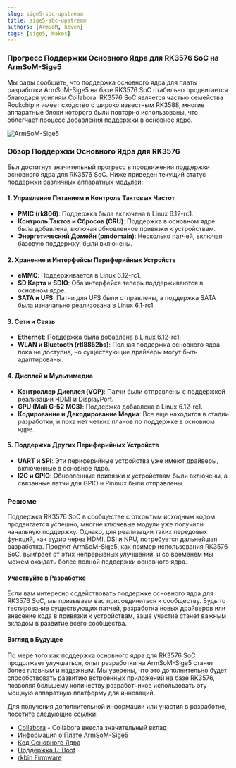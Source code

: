 ```yaml
---
slug: sige5-sbc-upstream
title: sige5-sbc-upstream
authors: [ArmSoM, keven]
tags: [sige5, Makes]
---
```


### Прогресс Поддержки Основного Ядра для RK3576 SoC на ArmSoM-Sige5

Мы рады сообщить, что поддержка основного ядра для платы разработки ArmSoM-Sige5 на базе RK3576 SoC стабильно продвигается благодаря усилиям Collabora. RK3576 SoC является частью семейства Rockchip и имеет сходство с широко известным RK3588, многие аппаратные блоки которого были повторно использованы, что облегчает процесс добавления поддержки в основное ядро.

![ArmSoM-Sige5](/img/sige/sige5.png)

### Обзор Поддержки Основного Ядра для RK3576

Был достигнут значительный прогресс в продвижении поддержки основного ядра для RK3576 SoC. Ниже приведен текущий статус поддержки различных аппаратных модулей:

#### 1. Управление Питанием и Контроль Тактовых Частот

- **PMIC (rk806)**: Поддержка была включена в Linux 6.12-rc1.
- **Контроль Тактов и Сбросов (CRU)**: Поддержка в основном ядре была добавлена, включая обновленное привязки к устройствам.
- **Энергетический Домейн (pmdomain)**: Несколько патчей, включая базовую поддержку, были включены.

#### 2. Хранение и Интерфейсы Периферийных Устройств

- **eMMC**: Поддерживается в Linux 6.12-rc1.
- **SD Карта и SDIO**: Оба интерфейса теперь поддерживаются в основном ядре.
- **SATA и UFS**: Патчи для UFS были отправлены, а поддержка SATA была изначально реализована в Linux 6.1-rc1.

#### 3. Сети и Связь

- **Ethernet**: Поддержка была добавлена в Linux 6.12-rc1.
- **WLAN и Bluetooth (rtl8852bs)**: Полная поддержка основного ядра пока не доступна, но существующие драйверы могут быть адаптированы.

#### 4. Дисплей и Мультимедиа

- **Контроллер Дисплея (VOP)**: Патчи были отправлены с поддержкой реализации HDMI и DisplayPort.
- **GPU (Mali G-52 MC3)**: Поддержка добавлена в Linux 6.12-rc1.
- **Кодирование и Декодирование Медиа**: Все еще находится в стадии разработки, и пока нет четких планов по поддержке в основном ядре.

#### 5. Поддержка Других Периферийных Устройств

- **UART и SPI**: Эти периферийные устройства уже имеют драйверы, включенные в основное ядро.
- **I2C и GPIO**: Обновленные привязки к устройствам были включены, а связанные патчи для GPIO и Pinmux были отправлены.

### Резюме

Поддержка RK3576 SoC в сообществе с открытым исходным кодом продвигается успешно, многие ключевые модули уже получили начальную поддержку. Однако, для реализации таких передовых функций, как аудио через HDMI, DSI и NPU, потребуется дальнейшая разработка. Продукт ArmSoM-Sige5, как пример использования RK3576 SoC, выиграет от этих непрерывных улучшений, и со временем мы можем ожидать более полной поддержки основного ядра.

#### Участвуйте в Разработке

Если вам интересно содействовать поддержке основного ядра для RK3576 SoC, мы призываем вас присоединиться к сообществу. Будь то тестирование существующих патчей, разработка новых драйверов или внесение кода в привязки к устройствам, ваше участие станет важным вкладом в развитие всего сообщества.

#### Взгляд в Будущее

По мере того как поддержка основного ядра для RK3576 SoC продолжает улучшаться, опыт разработки на ArmSoM-Sige5 станет более плавным и надежным. Мы уверены, что это дополнительно будет способствовать развитию встроенных приложений на базе RK3576, позволяя большему количеству разработчиков использовать эту мощную аппаратную платформу для инноваций.

Для получения дополнительной информации или участия в разработке, посетите следующие ссылки:
- [Collabora](https://gitlab.collabora.com/hardware-enablement/rockchip-3588/notes-for-rockchip-3576/-/blob/main/mainline-status.md?ref_type=heads) - Collabora внесла значительный вклад
- [Информация о Плате ArmSoM-Sige5](https://docs.armsom.org/armsom-sige5)
- [Код Основного Ядра](https://github.com/armbian/linux-rockchip/tree/rk3576-6.1-dev-2024_04_19)
- [Поддержка U-Boot](https://github.com/ArmSoM/u-boot/tree/rk3576)
- [rkbin Firmware](https://github.com/armbian/rkbin/commit/4f56cdc8310582bd737b54bdbd7e2d8ee160896f)